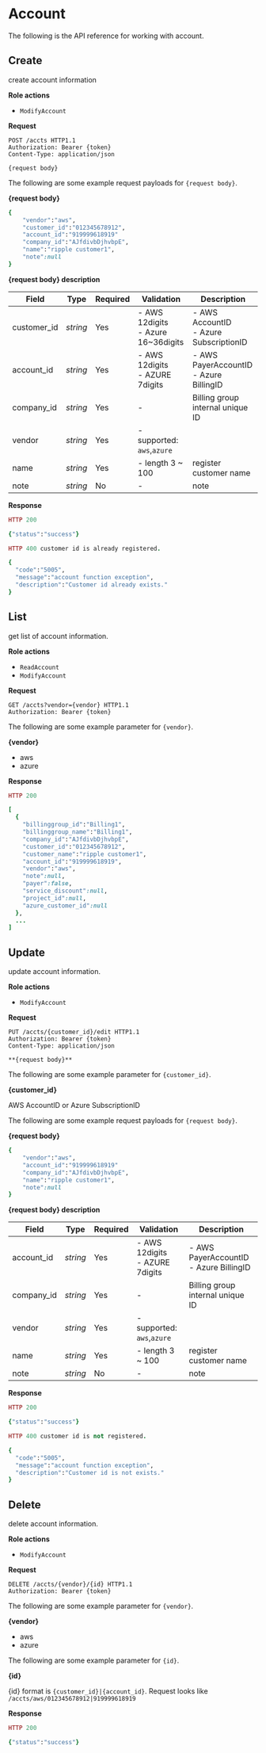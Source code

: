# Account

The following is the API reference for working with account.

## Create

create account information

**Role actions**

- `ModifyAccount`

**Request**

```http
POST /accts HTTP1.1
Authorization: Bearer {token}
Content-Type: application/json

{request body}
```

The following are some example request payloads for `{request body}`.

**{request body}**

```ruby
{
	"vendor":"aws",
    "customer_id":"012345678912",
    "account_id":"919999618919"
	"company_id":"AJfdivbDjhvbpE",
	"name":"ripple customer1",
	"note":null
}
```

**{request body} description**

Field         | Type      | Required | Validation | Description
------------- | --------- | -------- | ---------- | -----------
customer_id   | *string*  | Yes      | - AWS 12digits <br> - Azure 16~36digits | - AWS AccountID <br> - Azure SubscriptionID
account_id    | *string*  | Yes      | - AWS 12digits <br> - AZURE 7digits | - AWS PayerAccountID <br> - Azure BillingID
company_id    | *string*  | Yes      | -          | Billing group internal unique ID
vendor        | *string*  | Yes      | - supported: `aws`,`azure`  | 
name          | *string*  | Yes      | - length 3 ~ 100    | register customer name
note          | *string*  | No       | -          | note 

**Response**

```ruby
HTTP 200

{"status":"success"}

HTTP 400 customer id is already registered.

{
  "code":"5005",
  "message":"account function exception",
  "description":"Customer id already exists."
}
```

## List

get list of account information.

**Role actions**

- `ReadAccount` 
- `ModifyAccount`

**Request**

```http
GET /accts?vendor={vendor} HTTP1.1
Authorization: Bearer {token}

```

The following are some example parameter for `{vendor}`.

**{vendor}**

- aws
- azure

**Response**

```ruby
HTTP 200

[
  {
    "billinggroup_id":"Billing1",
    "billinggroup_name":"Billing1",
    "company_id":"AJfdivbDjhvbpE",
    "customer_id":"012345678912",
    "customer_name":"ripple customer1",
    "account_id":"919999618919",
    "vendor":"aws",
    "note":null,
    "payer":false,
    "service_discount":null,
    "project_id":null,
    "azure_customer_id":null
  },
  ...
]
```


## Update

update account information.

**Role actions**

- `ModifyAccount`

**Request**

```http
PUT /accts/{customer_id}/edit HTTP1.1
Authorization: Bearer {token}
Content-Type: application/json

**{request body}**
```

The following are some example parameter for `{customer_id}`.

**{customer_id}**

AWS AccountID or Azure SubscriptionID

The following are some example request payloads for `{request body}`.

**{request body}**

```ruby
{
	"vendor":"aws",
    "account_id":"919999618919"
	"company_id":"AJfdivbDjhvbpE",
	"name":"ripple customer1",
	"note":null
}
```

**{request body} description**

Field         | Type      | Required | Validation | Description
------------- | --------- | -------- | ---------- | -----------
account_id    | *string*  | Yes      | - AWS 12digits <br> - AZURE 7digits | - AWS PayerAccountID <br> - Azure BillingID
company_id    | *string*  | Yes      | -          | Billing group internal unique ID
vendor        | *string*  | Yes      | - supported: `aws`,`azure`  | 
name          | *string*  | Yes      | - length 3 ~ 100    | register customer name
note          | *string*  | No       | -          | note 

**Response**

```ruby
HTTP 200

{"status":"success"}

HTTP 400 customer id is not registered.

{
  "code":"5005",
  "message":"account function exception",
  "description":"Customer id is not exists."
}
```

## Delete

delete account information.

**Role actions**

- `ModifyAccount`

**Request**

```http
DELETE /accts/{vendor}/{id} HTTP1.1
Authorization: Bearer {token}

```

The following are some example parameter for `{vendor}`.

**{vendor}**

- aws
- azure

The following are some example parameter for `{id}`.

**{id}**

{id} format is `{customer_id}|{account_id}`. Request looks like `/accts/aws/012345678912|919999618919`

**Response**

```ruby
HTTP 200

{"status":"success"}
```
